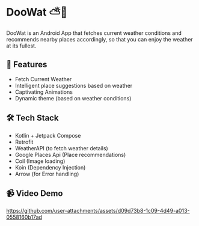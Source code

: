 # DooWat ⛅📍 
DooWat is an Android App that fetches current weather conditions and recommends nearby places accordingly, so that you can enjoy the weather at its fullest.

## 🚀 Features
- Fetch Current Weather
- Intelligent place suggestions based on weather
- Captivating Animations
- Dynamic theme (based on weather conditions)

## 🛠️ Tech Stack
- Kotlin + Jetpack Compose
- Retrofit
- WeatherAPI (to fetch weather details)
- Google Places Api (Place recommendations)
- Coil (Image loading)
- Koin (Dependency Injection)
- Arrow (for Error handling)

## 📹 Video Demo

https://github.com/user-attachments/assets/d09d73b8-1c09-4d49-a013-0558160b17ad



